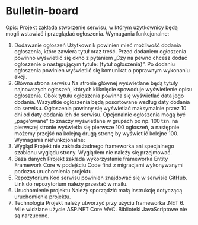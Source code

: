 # Bulletin-board
Opis:
Projekt zakłada stworzenie serwisu, w którym użytkownicy będą mogli wstawiać i przeglądać ogłoszenia.
Wymagania funkcjonalne:
1. Dodawanie ogłoszeń
Użytkownik powinien mieć możliwość dodania ogłoszenia, które zawiera tytuł oraz treść. Przed dodaniem ogłoszenia powinno wyświetlić się okno z pytaniem „Czy na pewno chcesz dodać ogłoszenie o następującym tytule: {tytuł ogłoszenia}”. Po dodaniu ogłoszenia powinien wyświetlić się komunikat o poprawnym wykonaniu akcji.
2. Główna strona serwisu
Na stronie głównej wyświetlane będą tytuły najnowszych ogłoszeń, których kliknięcie spowoduje wyświetlenie opisu ogłoszenia. Obok tytułu ogłoszenia powinna się wyświetlać data jego dodania. Wszystkie ogłoszenia będą posortowane według daty dodania do serwisu. Ogłoszenia powinny się wyświetlać maksymalnie przez 10 dni od daty dodania ich do serwisu.
Opcjonalnie ogłoszenia mogą być „page’owane” to znaczy wyświetlane w grupach po np. 100 tzn. na pierwszej stronie wyświetla się pierwsze 100 ogłoszeń, a następnie możemy przejść na kolejną drugą stronę by wyświetlić kolejne 100.
Wymagania niefunkcjonalne:
1. Wygląd
Projekt nie zakłada żadnego frameworka ani specjalnego szablonu wyglądu strony. Wyglądem nie należy się przejmować.
2. Baza danych
Projekt zakłada wykorzystanie frameworka Entity Framework Core w podejściu Code first z migracjami wykonywanymi podczas uruchomienia projektu.
3. Repozytorium
Kod serwisu powinien znajdować się w serwisie GitHub. Link do repozytorium należy przesłać w mailu.
4. Uruchomienie projektu
Należy sporządzić małą instrukcję dotyczącą uruchomienia projektu.
5. Technologia
Projekt należy utworzyć przy użyciu frameworka .NET 6. Mile widziane użycie ASP.NET Core MVC. Biblioteki JavaScriptowe nie są narzucone.
